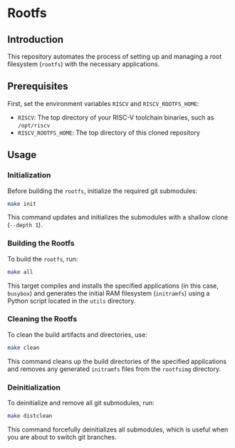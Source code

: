 # Rootfs

## Introduction

This repository automates the process of setting up and managing a root filesystem (`rootfs`) with the necessary applications.

## Prerequisites

First, set the environment variables `RISCV` and `RISCV_ROOTFS_HOME`:

- `RISCV`: The top directory of your RISC-V toolchain binaries, such as `/opt/riscv`
- `RISCV_ROOTFS_HOME`: The top directory of this cloned repository

## Usage

### Initialization

Before building the `rootfs`, initialize the required git submodules:

```bash
make init
```

This command updates and initializes the submodules with a shallow clone (`--depth 1`).

### Building the Rootfs

To build the `rootfs`, run:

```bash
make all
```

This target compiles and installs the specified applications (in this case, `busybox`) and generates the initial RAM filesystem (`initramfs`) using a Python script located in the `utils` directory.

### Cleaning the Rootfs

To clean the build artifacts and directories, use:

```bash
make clean
```

This command cleans up the build directories of the specified applications and removes any generated `initramfs` files from the `rootfsimg` directory.

### Deinitialization

To deinitialize and remove all git submodules, run:

```bash
make distclean
```

This command forcefully deinitializes all submodules, which is useful when you are about to switch git branches.